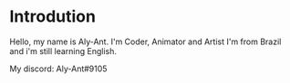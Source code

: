 # Introdution
Hello, my name is Aly-Ant.
I'm Coder, Animator and Artist
I'm from Brazil and i'm still learning English.

My discord: Aly-Ant#9105
